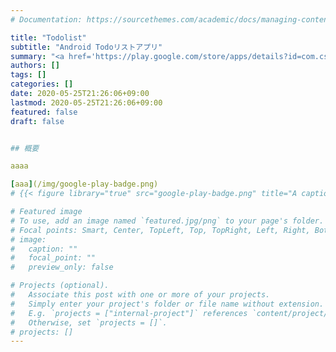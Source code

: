 ```yaml
---
# Documentation: https://sourcethemes.com/academic/docs/managing-content/

title: "Todolist"
subtitle: "Android Todoリストアプリ"
summary: "<a href='https://play.google.com/store/apps/details?id=com.cscs8.todolist&pcampaignid=pcampaignidMKT-Other-global-all-co-prtnr-py-PartBadge-Mar2515-1'><img alt='Google Play で手に入れよう' src='https://play.google.com/intl/en_us/badges/static/images/badges/ja_badge_web_generic.png'/></a>"
authors: []
tags: []
categories: []
date: 2020-05-25T21:26:06+09:00
lastmod: 2020-05-25T21:26:06+09:00
featured: false
draft: false


## 概要

aaaa

[aaa](/img/google-play-badge.png)
# {{< figure library="true" src="google-play-badge.png" title="A caption" lightbox="true" >}}

# Featured image
# To use, add an image named `featured.jpg/png` to your page's folder.
# Focal points: Smart, Center, TopLeft, Top, TopRight, Left, Right, BottomLeft, Bottom, BottomRight.
# image: 
#   caption: ""
#   focal_point: ""
#   preview_only: false

# Projects (optional).
#   Associate this post with one or more of your projects.
#   Simply enter your project's folder or file name without extension.
#   E.g. `projects = ["internal-project"]` references `content/project/deep-learning/index.md`.
#   Otherwise, set `projects = []`.
# projects: []
---
```

